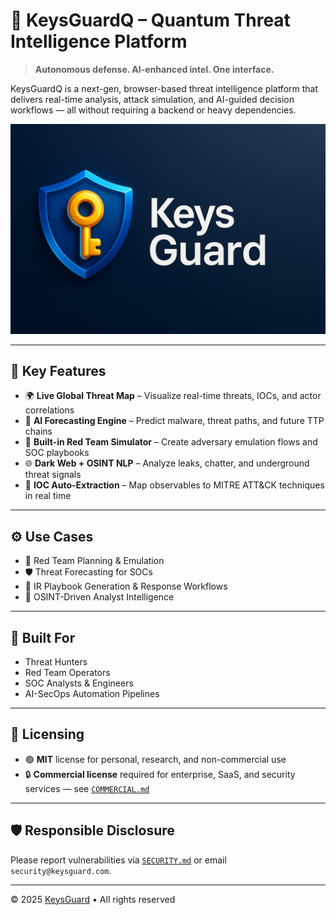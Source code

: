# 🔐 KeysGuardQ – Quantum Threat Intelligence Platform

> **Autonomous defense. AI-enhanced intel. One interface.**

KeysGuardQ is a next-gen, browser-based threat intelligence platform that delivers real-time analysis, attack simulation, and AI-guided decision workflows — all without requiring a backend or heavy dependencies.

![KeysGuardQ](https://github.com/KeysGuard/KeysGuard/blob/main/social-preview.png)

---

## 🧠 Key Features

- 🌍 **Live Global Threat Map** – Visualize real-time threats, IOCs, and actor correlations  
- 🤖 **AI Forecasting Engine** – Predict malware, threat paths, and future TTP chains  
- 🧰 **Built-in Red Team Simulator** – Create adversary emulation flows and SOC playbooks  
- 🌐 **Dark Web + OSINT NLP** – Analyze leaks, chatter, and underground threat signals  
- 🔎 **IOC Auto-Extraction** – Map observables to MITRE ATT&CK techniques in real time  

---

## ⚙️ Use Cases

- 🔴 Red Team Planning & Emulation  
- 🛡️ Threat Forecasting for SOCs  
- 🧪 IR Playbook Generation & Response Workflows  
- 🧠 OSINT-Driven Analyst Intelligence  

---

## 🎯 Built For

- Threat Hunters  
- Red Team Operators  
- SOC Analysts & Engineers  
- AI-SecOps Automation Pipelines  

---

## 📜 Licensing

- 🟢 **MIT** license for personal, research, and non-commercial use  
- 🔒 **Commercial license** required for enterprise, SaaS, and security services — see [`COMMERCIAL.md`](./COMMERCIAL.md)

---

## 🛡️ Responsible Disclosure

Please report vulnerabilities via [`SECURITY.md`](./SECURITY.md) or email `security@keysguard.com`.

---

© 2025 [KeysGuard](https://github.com/KeysGuard) • All rights reserved
